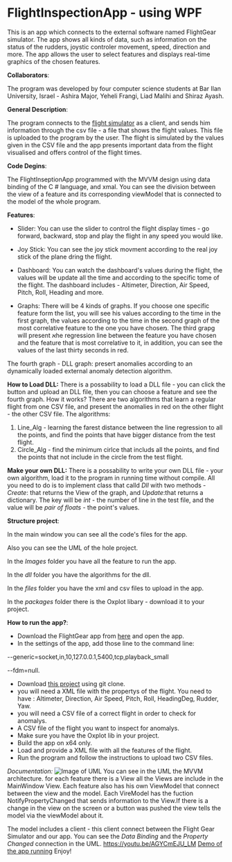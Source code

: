 # FlightInspectionApp - using WPF

This is an app which connects to the external software named FlightGear simulator.
The app shows all kinds of data, such as information on the status of the rudders, joystic controler movement, speed, direction and more.
The app allows the user to select features and displays real-time graphics of the chosen features.

**Collaborators**:

The program was developed by four computer science students at Bar Ilan University, Israel - Ashira Major, Yeheli Frangi, Liad Malihi and Shiraz Ayash.

**General Description**:

The program connects to the [flight simulator](https://www.flightgear.org/) as a client, and sends him information through the csv file - a file that shows the flight values.
This file is uploaded to the program by the user.
The flight is simulated by the values given in the CSV file and the app presents important data from the flight visualised and offers control of the flight times.

**Code Degins**:

The FlightInseptionApp programmed with the MVVM design using data binding of the C # language, and xmal.
You can see the division between the view of a feature and its corresponding viewModel that is connected to the model of the whole program.

**Features**:
* Slider:
You can use the slider to control the flight display times - go forward, backward, stop and play the flight in any speed you would like.

* Joy Stick:
You can see the joy stick movment according to the real joy stick of the plane dring the flight.

* Dashboard:
You can watch the dashboard's values during the flight, the values will be update all the time and according to the specific tome of the flight.
The dashboard includes - Altimeter, Direction, Air Speed, Pitch, Roll, Heading and more.

* Graphs:
There will be 4 kinds of graphs.
If you choose one specific feature form the list, you will see his values according to the time in the first graph, the values according to the time in the second graph of the most correlative feature to the one you have choseמ.
The third grapg will present אhe regression line between the feature you have chosen and the feature that is most correlative to it, in addition, you can see the values of the last thirty seconds in red.

The fourth graph - DLL graph:
presert anomalies according to an dynamically loaded external anomaly detection algorithm.

**How to Load DLL:**
There is a possability to load a DLL file - you can click the button and upload an DLL file, then you can choose a feature and see the fourth graph.
How it works?
There are two algorithms that learn a regular flight from one CSV file, and present the anomalies in red on the other flight - the other CSV file.
The algorithms:
1. Line_Alg -  learning the farest distance between the line regression to all the points, and find the points that have bigger distance from the test flight.
2. Circle_Alg - find the minimum cirlce that includs all the points, and find the points that not include in the circle from the test flight.

**Make your own DLL:**
There is a possability to write your own DLL file - your own algorithm, load it to the program in running time without compile.
All you need to do is to implement class that calld *Dll* with two methods - *Create*: that returns the View of the graph, and *Update*:that returns a dictionary. The key will be *int* - the number of line in the test file, and the value will be *pair of floats* - the point's values.

**Structure project**:

In the main window you can see all the code's files for the app.

Also you can see the UML of the hole project.

In the *Images* folder you have all the feature to run the app.

In the *dll* folder you have the algorithms for the dll.

In the *files* folder you have the xml and csv files to upload in the app.

In the *packages* folder there is the Oxplot libary - download it to your project.

**How to run the app?**:
* Download the FlightGear app from [here](https://www.flightgear.org/) and open the app.
* In the settings of the app, add those line to the command line:

--generic=socket,in,10,127.0.0.1,5400,tcp,playback_small

--fdm=null.

* Download [this project](https://github.com/ashira-major/FlightDetection) using git clone.
* you will need a XML file with the propertys of the flight. You need to have :   Altimeter, Direction, Air Speed, Pitch, Roll, HeadingDeg, Rudder, Yaw.
* you will need a CSV file of a correct flight in order to check for anomalys.
* A CSV file of the flight you want to inspect for anomalys.
* Make sure you have the Oxplot lib in your project.
* Build the app on x64 only.
* Load and provide a XML file with all the features of the flight.
* Run the program and follow the instructions to upload two CSV files.

*Documentation:*
![Image of UML](https://github.com/ashira-major/FlightDetection/blob/master/UML.jpg)
You can see in the UML the MVVM architecture.
for each feature there is a View all the Views are include in the MainWindow View.
Each feature also has his own ViewModel that connect between the view and the model.
Each VireModel has the fuction NotifyPropertyChanged that sends information to the View.If there is a change in the view on the screen or a button was pushed the view tells the model via the viewModel about it.

The model includes a client - this client connect between the Flight Gear Simulator and our app.
You can see the *Data Binding* and the *Property Changed* connection in the UML.
https://youtu.be/AGYCmEJU_LM
[Demo of the app running]()
Enjoy!

